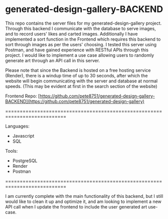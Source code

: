 # generated-design-gallery-BACKEND

This repo contains the server files for my generated-design-gallery project. 
Through this backend I communicate with the database to serve images, and to record users' likes and carted images. Additionally I have implemented a sort function in the Frontend which requires this backend to 
sort through images as per the users' choosing. I tested this server using Postman, and have gained experience with RESTful APIs through this project. I would like to implement a use case allowing users to randomly generate art
through an API call in this server.

Please note that since the Backend is hosted on a free hosting service (Render), there is a windup time of up to 30 seconds, after which the website will begin communicating with the server and database at normal speeds. (This may be evident at first in the search section of the website)

Frontend Repo: [https://github.com/pete8751/generated-design-gallery-BACKEND](https://github.com/pete8751/generated-design-gallery)

===========================================================================

Languages:

- Javascript
- SQL

Tools:

- PostgreSQL
- Render
- Postman

===========================================================================

I am currently complete with the main functionality of this backend, but I still would like to clean it up and optimize it, and am looking to implement a new API call when I update the frontend to include the user generated art use-case.
